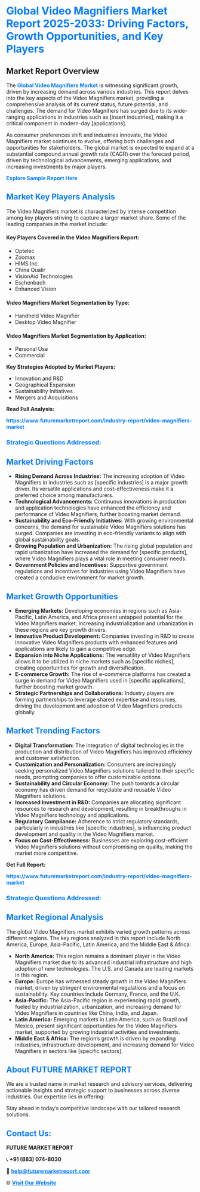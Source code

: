 <h1 style="color: #007BFF;">Global Video Magnifiers Market Report 2025-2033: Driving Factors, Growth Opportunities, and Key Players</h1>

<section id="overview">
<h2>Market Report Overview</h2>
<p>The <a href="https://www.futuremarketreport.com/industry-report/video-magnifiers-market" style="color: #007BFF; text-decoration: none;"><strong>Global Video Magnifiers Market</strong></a> is witnessing significant growth, driven by increasing demand across various industries. This report delves into the key aspects of the Video Magnifiers market, providing a comprehensive analysis of its current status, future potential, and challenges. The demand for Video Magnifiers has surged due to its wide-ranging applications in industries such as [insert industries], making it a critical component in modern-day [applications].</p>
<p>As consumer preferences shift and industries innovate, the Video Magnifiers market continues to evolve, offering both challenges and opportunities for stakeholders. The global market is expected to expand at a substantial compound annual growth rate (CAGR) over the forecast period, driven by technological advancements, emerging applications, and increasing investments by major players.</p>
</section>

<section id="overview">
<p><a href="https://www.futuremarketreport.com/request-sample/reportId=60451" style="color: #007BFF; text-decoration: none;"><strong>Explore Sample Report Here</strong></a></p>
</section>

<section id="key-players">
<h2 style="color: #007BFF;">Market Key Players Analysis</h2>
<p>The Video Magnifiers market is characterized by intense competition among key players striving to capture a larger market share. Some of the leading companies in the market include:</p>
<h4>Key Players Covered in the Video Magnifiers Report:</h4>
<ul><li>Optelec</li><li>Zoomax</li><li>HIMS Inc.</li><li>China Qualir</li><li>VisionAid Technologies</li><li>Eschenbach</li><li>Enhanced Vision</li></ul>
<h4>Video Magnifiers Market Segmentation by Type:</h4>
<ul><li>Handheld Video Magnifier</li><li>Desktop Video Magnifier</li></ul>

<h4>Video Magnifiers Market Segmentation by Application:</h4>
<ul><li>Personal Use</li><li>Commercial</li></ul>
<p><strong>Key Strategies Adopted by Market Players:</strong></p>
<ul>
<li>Innovation and R&D</li>
<li>Geographical Expansion</li>
<li>Sustainability Initiatives</li>
<li>Mergers and Acquisitions</li>
</ul>
</section>

<section>
<p><strong>Read Full Analysis: </strong></p><a href="https://www.futuremarketreport.com/industry-report/video-magnifiers-market" style="color: #007BFF; text-decoration: none;"><strong>https://www.futuremarketreport.com/industry-report/video-magnifiers-market</strong></a>
<h3 style="color: #007BFF;">Strategic Questions Addressed:</h3>
</section>

<section id="driving-factors">
<h2 style="color: #007BFF;">Market Driving Factors</h2>
<ul>
<li><strong>Rising Demand Across Industries:</strong> The increasing adoption of Video Magnifiers in industries such as [specific industries] is a major growth driver. Its versatile applications and cost-effectiveness make it a preferred choice among manufacturers.</li>
<li><strong>Technological Advancements:</strong> Continuous innovations in production and application technologies have enhanced the efficiency and performance of Video Magnifiers, further boosting market demand.</li>
<li><strong>Sustainability and Eco-Friendly Initiatives:</strong> With growing environmental concerns, the demand for sustainable Video Magnifiers solutions has surged. Companies are investing in eco-friendly variants to align with global sustainability goals.</li>
<li><strong>Growing Population and Urbanization:</strong> The rising global population and rapid urbanization have increased the demand for [specific products], where Video Magnifiers plays a vital role in meeting consumer needs.</li>
<li><strong>Government Policies and Incentives:</strong> Supportive government regulations and incentives for industries using Video Magnifiers have created a conducive environment for market growth.</li>
</ul>
</section>

<section id="growth-opportunities">
<h2 style="color: #007BFF;">Market Growth Opportunities</h2>
<ul>
<li><strong>Emerging Markets:</strong> Developing economies in regions such as Asia-Pacific, Latin America, and Africa present untapped potential for the Video Magnifiers market. Increasing industrialization and urbanization in these regions are key growth drivers.</li>
<li><strong>Innovative Product Development:</strong> Companies investing in R&D to create innovative Video Magnifiers products with enhanced features and applications are likely to gain a competitive edge.</li>
<li><strong>Expansion into Niche Applications:</strong> The versatility of Video Magnifiers allows it to be utilized in niche markets such as [specific niches], creating opportunities for growth and diversification.</li>
<li><strong>E-commerce Growth:</strong> The rise of e-commerce platforms has created a surge in demand for Video Magnifiers used in [specific applications], further boosting market growth.</li>
<li><strong>Strategic Partnerships and Collaborations:</strong> Industry players are forming partnerships to leverage shared expertise and resources, driving the development and adoption of Video Magnifiers products globally.</li>
</ul>
</section>

<section id="trending-factors">
<h2 style="color: #007BFF;">Market Trending Factors</h2>
<ul>
<li><strong>Digital Transformation:</strong> The integration of digital technologies in the production and distribution of Video Magnifiers has improved efficiency and customer satisfaction.</li>
<li><strong>Customization and Personalization:</strong> Consumers are increasingly seeking personalized Video Magnifiers solutions tailored to their specific needs, prompting companies to offer customizable options.</li>
<li><strong>Sustainability and Circular Economy:</strong> The push towards a circular economy has driven demand for recyclable and reusable Video Magnifiers solutions.</li>
<li><strong>Increased Investment in R&D:</strong> Companies are allocating significant resources to research and development, resulting in breakthroughs in Video Magnifiers technology and applications.</li>
<li><strong>Regulatory Compliance:</strong> Adherence to strict regulatory standards, particularly in industries like [specific industries], is influencing product development and quality in the Video Magnifiers market.</li>
<li><strong>Focus on Cost-Effectiveness:</strong> Businesses are exploring cost-efficient Video Magnifiers solutions without compromising on quality, making the market more competitive.</li>
</ul>
</section>

<section>
<p><strong>Get Full Report: </strong></p><a href="https://www.futuremarketreport.com/industry-report/video-magnifiers-market" style="color: #007BFF; text-decoration: none;"><strong>https://www.futuremarketreport.com/industry-report/video-magnifiers-market</strong></a>
<h3 style="color: #007BFF;">Strategic Questions Addressed:</h3>
</section>


<section id="regional-analysis">
<h2 style="color: #007BFF;">Market Regional Analysis</h2>
<p>The global Video Magnifiers market exhibits varied growth patterns across different regions. The key regions analyzed in this report include North America, Europe, Asia-Pacific, Latin America, and the Middle East & Africa:</p>
<ul>
<li><strong>North America:</strong> This region remains a dominant player in the Video Magnifiers market due to its advanced industrial infrastructure and high adoption of new technologies. The U.S. and Canada are leading markets in this region.</li>
<li><strong>Europe:</strong> Europe has witnessed steady growth in the Video Magnifiers market, driven by stringent environmental regulations and a focus on sustainability. Key countries include Germany, France, and the U.K.</li>
<li><strong>Asia-Pacific:</strong> The Asia-Pacific region is experiencing rapid growth, fueled by industrialization, urbanization, and increasing demand for Video Magnifiers in countries like China, India, and Japan.</li>
<li><strong>Latin America:</strong> Emerging markets in Latin America, such as Brazil and Mexico, present significant opportunities for the Video Magnifiers market, supported by growing industrial activities and investments.</li>
<li><strong>Middle East & Africa:</strong> The region’s growth is driven by expanding industries, infrastructure development, and increasing demand for Video Magnifiers in sectors like [specific sectors].</li>
</ul>
</section>

<footer>
<h2 style="color: #007BFF;">About FUTURE MARKET REPORT</h2>
<p>We are a trusted name in market research and advisory services, delivering actionable insights and strategic support to businesses across diverse industries. Our expertise lies in offering:</p>

<p>Stay ahead in today’s competitive landscape with our tailored research solutions.</p>

<h2 style="color: #007BFF;">Contact Us:</h2>
<p><strong>FUTURE MARKET REPORT</strong></p>
<p>📞 <strong>+91 (883) 074-8030</strong></p>
<p>📧 <strong><a href="mailto:help@futuremarketreport.com" style="color: #007BFF;">help@futuremarketreport.com</a></strong></p>
<p>🌐 <strong><a href="https://www.futuremarketreport.com/" style="color: #007BFF;">Visit Our Website</a></strong></p>
</footer>